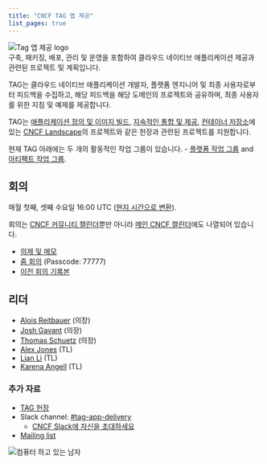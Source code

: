 ```yaml
---
title: "CNCF TAG 앱 제공"
list_pages: true
---
```


<div class="row mt-5 mb-3">
    <div class="col-lg-6">
        <img src="/images/tag-app-delivery-horizontal-color.svg" alt="Tag 앱 제공 logo" style="max-width: 300px;">
    </div>
    <div class="col-lg-6">
        <div class="lead">
        구축, 패키징, 배포, 관리 및 운영을 포함하여 클라우드 네이티브 애플리케이션 제공과 관련된 프로젝트 및 계획입니다.
        </div>
    </div>
</div>

TAG는 클라우드 네이티브 애플리케이션 개발자, 플랫폼 엔지니어 및 최종 사용자로부터 피드백을 수집하고, 해당 피드백을 해당 도메인의 프로젝트와 공유하며, 최종 사용자를 위한 지침 및 예제를 제공합니다.

TAG는 [애플리케이션 정의 및 이미지 빌드](https://landscape.cncf.io/card-mode?category=application-definition-image-build&project=hosted), [지속적인 통합 및 제공](https://landscape.cncf.io/card-mode?category=continuous-integration-delivery&project=hosted), [컨테이너 저장소](https://landscape.cncf.io/card-mode?category=container-registry&project=hosted)에 있는 [CNCF Landscape](https://landscape.cncf.io/card-mode)의 프로젝트와 같은 헌장과 관련된 프로젝트를 지원합니다.

현재 TAG 아래에는 두 개의 활동적인 작업 그룹이 있습니다. - [플랫폼 작업 그룹](./wgs/platforms/) and [아티팩트 작업 그룹](./wgs/artifacts/).

## 회의

매월 첫째, 셋째 수요일 16:00 UTC ([현지 시간으로 변환](https://dateful.com/convert/utc?t=16)).

회의는 [CNCF 커뮤니티 캘린더](https://community.cncf.io/tag-app-delivery/)뿐만 아니라 [메인 CNCF 캘린더](https://www.cncf.io/calendar/)에도 나열되어 있습니다.

* [의제 및 메모](https://docs.google.com/document/d/1OykvqvhSG4AxEdmDMXilrupsX2n1qCSJUWwTc3I7AOs/edit#)
* [줌 회의](https://zoom.us/j/7276783015) (Passcode: 77777)
* [이전 회의 기록본](https://www.youtube.com/playlist?list=PLj6h78yzYM2OHd1Ht3jiZuucWzvouAAci)

## 리더

- [Alois Reitbauer](https://github.com/AloisReitbauer) (의장)
- [Josh Gavant](https://github.com/joshgav) (의장)
- [Thomas Schuetz](https://github.com/thschue) (의장)
- [Alex Jones](https://github.com/alexsjones) (TL)
- [Lian Li](https://github.com/lianmakesthings) (TL)
- [Karena Angell](https://github.com/angellk) (TL)

### 추가 자료

- [TAG 헌장](https://github.com/cncf/toc/blob/main/tags/app-delivery.md)
- Slack channel: [#tag-app-delivery](https://cloud-native.slack.com/messages/CL3SL0CP5)
    - [CNCF Slack에 자신을 초대하세요](https://slack.cncf.io/)
- [Mailing list](https://lists.cncf.io/g/cncf-tag-app-delivery/topics)

<p class="mt-5"><img src="/images/man-using-laptop.jpg" alt="컴퓨터 하고 있는 남자"></p>

